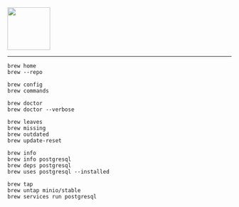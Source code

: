 <div>
  <img style="height: 96px;" src="https://user-images.githubusercontent.com/1185398/99874357-50245280-2c22-11eb-9706-daf2116df703.png">
</div>

---

```
brew home
brew --repo
```

```
brew config
brew commands
```

```
brew doctor
brew doctor --verbose
```

```
brew leaves
brew missing
brew outdated
brew update-reset
```

```
brew info
brew info postgresql
brew deps postgresql
brew uses postgresql --installed
```

```
brew tap
brew untap minio/stable
brew services run postgresql
```
